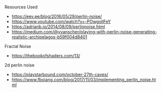 Resources Used

- https://eev.ee/blog/2016/05/29/perlin-noise/
- https://www.youtube.com/watch?v=-POwgollFeY
- https://adrianb.io/2014/08/09/perlinnoise.html
- https://medium.com/@yvanscher/playing-with-perlin-noise-generating-realistic-archipelagos-b59f004d8401

Fractal Noise
- https://thebookofshaders.com/13/

2d perlin noise
- https://playstarbound.com/october-27th-caves/
- https://www.fbxiang.com/blog/2017/11/03/implementing_perlin_noise.html